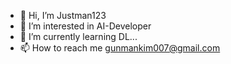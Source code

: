 - 👋 Hi, I’m Justman123
- 👀 I’m interested in AI-Developer
- 🌱 I’m currently learning DL...
- 📫 How to reach me gunmankim007@gmail.com

<!---
Justman123/Justman123 is a ✨ special ✨ repository because its `README.md` (this file) appears on your GitHub profile.
You can click the Preview link to take a look at your changes.
--->
